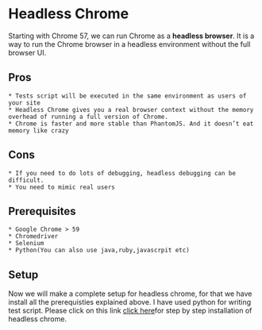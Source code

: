 # Headless Chrome

  Starting with Chrome 57, we can run Chrome as a **headless browser**. It is a way to run the Chrome browser in a headless       environment without the full browser UI.
  
  ## Pros
    
    * Tests script will be executed in the same environment as users of your site
    * Headless Chrome gives you a real browser context without the memory overhead of running a full version of Chrome.
    * Chrome is faster and more stable than PhantomJS. And it doesn’t eat memory like crazy
    
  ## Cons
  
    * If you need to do lots of debugging, headless debugging can be difficult.
    * You need to mimic real users
    
  ## Prerequisites
    
    * Google Chrome > 59
    * Chromedriver
    * Selenium
    * Python(You can also use java,ruby,javascrpit etc)
    
 ## Setup
     
   Now we will make a complete setup for headless chrome, for that we have install all the prerequisties explained above.
   I have used python for writing test script. Please click on this link [click here](https://duo.com/blog/driving-headless-chrome-with-python)for step by step installation of headless chrome.
    
   
  
  
  

